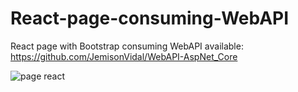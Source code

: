 # React-page-consuming-WebAPI
React page with Bootstrap consuming WebAPI available: https://github.com/JemisonVidal/WebAPI-AspNet_Core

![page react](https://user-images.githubusercontent.com/5350571/59556708-98573400-8f9d-11e9-8e76-95e5a5e8ba3f.PNG)
